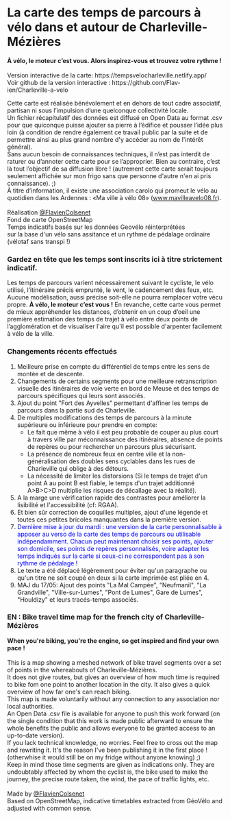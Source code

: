 <h1>La carte des temps de parcours à vélo
dans et autour de Charleville-Mézières</h1>
<strong>À vélo, le moteur c’est vous. Alors inspirez-vous et trouvez votre rythme !</strong></br>
</br>
Version interactive de la carte: https://tempsvelocharleville.netlify.app/</br>
Voir github de la version interactive : https://github.com/Flav-ien/Charleville-a-velo </br>

Cette carte est réalisée bénévolement et en dehors de tout cadre associatif, partisan ni sous l’impulsion d’une
quelconque collectivité locale.</br>
Un fichier récapitulatif des données est diffusé en Open Data au format .csv pour que quiconque puisse ajouter sa pierre à l’édifice et pousser
l’idée plus loin (à condition de rendre également ce travail public par la suite et de permettre ainsi au plus grand nombre d'y accéder au nom de l'intérêt général).</br>
Sans aucun besoin de connaissances techniques, il n’est pas interdit de raturer ou d’annoter cette carte pour se l’approprier. Bien au contraire, c’est là tout l’objectif de sa diffusion libre ! (autrement cette carte serait toujours seulement affichée sur mon frigo sans que personne d'autre n'en ai pris connaissance). ;)</br>
À titre d’information, il existe une association carolo qui promeut le vélo au quotidien dans les Ardennes :
«Ma ville à vélo 08» (www.mavilleavelo08.fr).</br>
</br>
Réalisation <a href="https://twitter.com/FlavienColsenet">@FlavienColsenet</a> </br>
Fond de carte OpenStreetMap</br>
Temps indicatifs basés sur les données Geovélo réinterprétées</br>
sur la base d'un vélo sans assitance et un rythme de pédalage ordinaire (vélotaf sans transpi !)</br>
<h3>Gardez en tête que les temps sont inscrits ici à titre strictement indicatif.</H3>
Les temps de parcours varient nécessairement suivant le cycliste, le vélo utilisé, l’itinéraire précis emprunté, le vent, le cadencement des feux, etc.
Aucune modélisation, aussi précise soit-elle ne pourra remplacer votre vécu propre.
<strong>À vélo, le moteur c’est vous !</strong>
En revanche, cette carte vous permet de mieux appréhender les distances, d’obtenir en un coup d’oeil une première estimation des temps de trajet à vélo entre deux
points de l’agglomération et de visualiser l'aire qu'il est possible d'arpenter facilement à vélo de la ville.
<h3>Changements récents effectués</h3>
<ol>
<li>Meilleure prise en compte du différentiel de temps entre les sens de montée et de descente.</li>
<li>Changements de certains segments pour une meilleure retranscription visuelle des itinéraires de voie verte en bord de Meuse et des temps de parcours spécifiques qui leurs sont associés.</li>
<li>Ajout du point "Fort des Ayvelles" permettant d'affiner les temps de parcours dans la partie sud de Charleville.</li>
<li>De multiples modifications des temps de parcours à la minute supérieure ou inférieure pour prendre en compte:<ul>
<li>Le fait que même à vélo il est peu probable de couper au plus court à travers ville par méconnaissance des itinéraires, absence de points de repères ou pour rechercher un parcours plus sécurisant.</li>
<li>La présence de nombreux feux en centre ville et la non-généralisation des doubles sens cyclables dans les rues de Charleville qui oblige à des détours.</li>
<li>La nécessité de limiter les distorsions (Si le temps de trajet d'un point A au point B est fiable, le temps d'un trajet additionné A>B>C>D multiplie les risques de décallage avec la réalité).</li></ul></li>
<li>A la marge une vérification rapide des contrastes pour améliorer la lisibilité et l'accessibilité (cf: RGAA).</li>
<li>Et bien sûr correction de coquilles multiples, ajout d'une légende et toutes ces petites bricoles manquantes dans la première version.</li>
<li><font color=blue>Dernière mise à jour du mardi : une version de la carte personnalisable à apposer au verso de la carte des temps de parcours ou utilisable indépendamment. Chacun peut maintenant choisir ses points, ajouter son domicile, ses points de repères personnalisés, voire adapter les temps indiqués sur la carte si ceux-ci ne correspondent pas à son rythme de pédalage !</font></li>
<li>Le texte a été déplacé légèrement pour éviter qu'un paragraphe ou qu'un titre ne soit coupé en deux si la carte imprimée est pliée en 4.</li>
<li>MAJ du 17/05: Ajout des points "La Mal Campée", "Neufmanil", "La Grandville", "Ville-sur-Lumes", "Pont de Lumes", Gare de Lumes", "Houldizy" et leurs tracés-temps associés.</li>  
</ol>
<h3>EN : Bike travel time map for the french city of Charleville-Mézières</h3>
<strong>When you're biking, you're the engine, so get inspired and find your own pace !</strong></br>
</br>
This is a map showing a meshed network of bike travel segments over a set of points in the whereabouts of Charleville-Mézières.</br>
It does not give routes, but gives an overview of how much time is required to bike fom one point to another location in the city. It also gives a quick overview of how far one's can reach biking.</br>
This map is made voluntarily without any connection to any association nor local authorities.</br>
An Open Data .csv file is available for anyone to push this work forward (on the single condition that this work is made public afterward to ensure the whole benefits the public and allows everyone to be granted access to an up-to-date version).</br>
If you lack technical knowledge, no worries. Feel free to cross out the map and rewriting it. It's the reason I've been publishing it in the first place ! (otherwhise it would still be on my fridge without anyone knowing) ;)</br>
Keep in mind those time segments are given as indications only.
They are undoubtably affected by whom the cyclist is, the bike used to make the journey, the precise route taken, the wind, the pace of traffic lights, etc.</br> 
</br>
Made by <a href="https://twitter.com/FlavienColsenet">@FlavienColsenet</a> </br>
Based on OpenStreetMap, indicative timetables extracted from GéoVélo and adjusted with common sense.</br>


